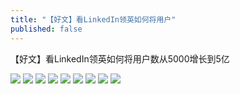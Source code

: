 ```yaml
---
title: "【好文】看LinkedIn领英如何将用户"
published: false
---
```

【好文】看LinkedIn领英如何将用户数从5000增长到5亿

![](./1.jpg)
![](./2.jpg)
![](./3.jpg)
![](./4.jpg)
![](./5.jpg)
![](./6.jpg)
![](./7.jpg)
![](./8.jpg)
![](./9.jpg)
